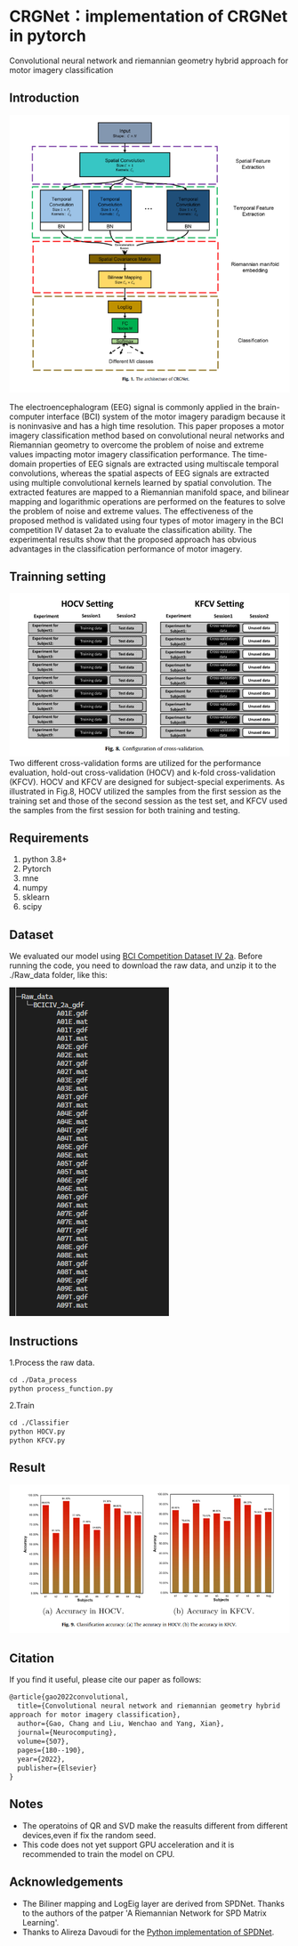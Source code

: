 # CRGNet：implementation of CRGNet in pytorch
Convolutional neural network and riemannian geometry hybrid approach for motor imagery classification

## Introduction
![Architecture](2022-09-27-21-57-34.png)

The electroencephalogram (EEG) signal is commonly applied in the brain-computer interface (BCI) system of the motor imagery paradigm because it is noninvasive and has a high time resolution. This paper proposes a motor imagery classification method based on convolutional neural networks and Riemannian geometry to overcome the problem of noise and extreme values impacting motor imagery classification performance. The time-domain properties of EEG signals are extracted using multiscale temporal convolutions, whereas the spatial aspects of EEG signals are extracted using multiple convolutional kernels learned by spatial convolution. The extracted features are mapped to a Riemannian manifold space, and bilinear mapping and logarithmic operations are performed on the features to solve the problem of noise and extreme values. The effectiveness of the proposed method is validated using four types of motor imagery in the BCI competition IV dataset 2a to evaluate the classification ability. The experimental results show that the proposed approach has obvious advantages in the classification performance of motor imagery.

## Trainning setting
![Configuration of cross-validation](2022-09-27-22-09-12.png)
Two different cross-validation forms are utilized for the performance evaluation, hold-out cross-validation (HOCV) and k-fold cross-validation (KFCV). HOCV and KFCV are designed for subject-special experiments. As illustrated in Fig.8, HOCV utilized the samples from the first session as the training set and those of the second session as the test set, and KFCV used the samples from the first session for both training and testing.

## Requirements

1. python 3.8+
2. Pytorch 
3. mne 
4. numpy
5. sklearn
6. scipy

## Dataset
We evaluated our model using [BCI Competition Dataset IV 2a](https://www.bbci.de/competition/iv/results/).
Before running the code, you need to download the raw data, and unzip it to the ./Raw_data folder, like this:

![Raw_data fold structure](2022-09-27-22-57-00.png)

## Instructions
1.Process the raw data.
```
cd ./Data_process
python process_function.py
```
2.Train
```
cd ./Classifier
python HOCV.py
python KFCV.py
```

## Result
![Result](2022-09-27-23-04-25.png)

## Citation
If you find it useful, please cite our paper as follows:
```
@article{gao2022convolutional,
  title={Convolutional neural network and riemannian geometry hybrid approach for motor imagery classification},
  author={Gao, Chang and Liu, Wenchao and Yang, Xian},
  journal={Neurocomputing},
  volume={507},
  pages={180--190},
  year={2022},
  publisher={Elsevier}
}
```
## Notes
+ The operatoins of QR and SVD make the reasults different from different devices,even if fix the random seed. 
+ This code does not yet support GPU acceleration and it is recommended to train the model on CPU.

## Acknowledgements
+ The Biliner mapping and LogEig layer are derived from SPDNet. Thanks to the authors of the patper 'A Riemannian Network for SPD Matrix Learning'.
+ Thanks to Alireza Davoudi for the [Python implementation of SPDNet](https://github.com/adavoudi/spdnet).